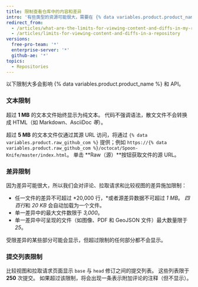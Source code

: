 ```yaml
---
title: 限制查看仓库中的内容和差异
intro: '有些类型的资源可能很大，需要在 {% data variables.product.product_name %} 上额外处理。 因此，可设置限制，以确保申请在合理的时间内完成。'
redirect_from:
  - /articles/what-are-the-limits-for-viewing-content-and-diffs-in-my-repository/
  - /articles/limits-for-viewing-content-and-diffs-in-a-repository
versions:
  free-pro-team: '*'
  enterprise-server: '*'
  github-ae: '*'
topics:
  - Repositories
---
```


以下限制大多会影响 {% data variables.product.product_name %} 和 API。

### 文本限制

超过 **1 MB** 的文本文件始终显示为纯文本。 代码不强调语法，散文文件不会转换成 HTML（如 Markdown、AsciiDoc *等*）。

超过 **5 MB** 的文本文件仅通过其源 URL 访问，将通过 `{% data variables.product.raw_github_com %}` 提供；例如 `https://{% data variables.product.raw_github_com %}/octocat/Spoon-Knife/master/index.html`。 单击 **Raw（源）**按钮获取文件的源 URL。

### 差异限制

因为差异可能很大，所以我们会对评论、拉取请求和比较视图的差异施加限制：

- 任一文件的差异不可超过 *20,000 行，*或者源差异数据不可超过 *1 MB*。 *四百行*和 *20 KB* 会自动加载为一个文件。
- 单一差异中的最大文件数限于 *3,000*。
- 单一差异中可呈现的文件（如图像、PDF 和 GeoJSON 文件）最大数量限于 *25*。

受限差异的某些部分可能会显示，但超过限制的任何部分都不会显示。

### 提交列表限制

比较视图和拉取请求页面显示 `base` 与 `head` 修订之间的提交列表。 这些列表限于 **250** 次提交。 如果超过该限制，将会出现一条表示附加评论的注释（但不显示）。
